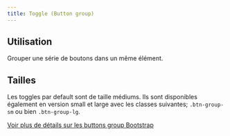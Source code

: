 ```yaml
---
title: Toggle (Button group)
---
```


## Utilisation

Grouper une série de boutons dans un même élément.

## Tailles

Les toggles par default sont de taille médiums. Ils sont disponibles également en version small et large avec les classes suivantes; <code>.btn-group-sm</code> ou bien <code>.btn-group-lg</code>.


[Voir plus de détails sur les buttons group Bootstrap](https://getbootstrap.com/docs/4.3/components/button-group/)
